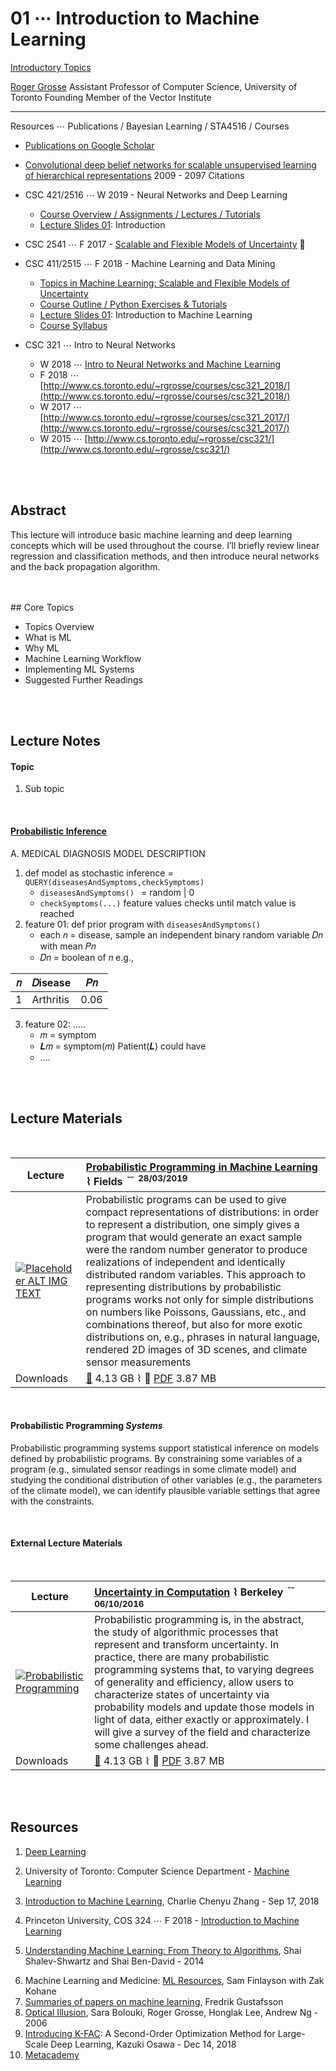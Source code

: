 # 01 ⋯ Introduction to Machine Learning

[Introductory Topics](http://www.fields.utoronto.ca/talks/Introductory-Topics)

[Roger Grosse](http://danroy.org/)
Assistant Professor of Computer Science, University of Toronto
Founding Member of the Vector Institute

---

Resources ⋯ Publications / Bayesian Learning / STA4516 / Courses

- [Publications on Google Scholar](https://scholar.google.com/citations?user=xgQd1qgAAAAJ&hl=en)
- [Convolutional deep belief networks for scalable unsupervised learning of hierarchical representations](http://people.ee.duke.edu/~lcarin/DeepBelief.pdf) 2009 - 2097 Citations

- CSC 421/2516 ⋯ W 2019 - Neural Networks and Deep Learning
    * [Course Overview / Assignments / Lectures / Tutorials](http://www.cs.toronto.edu/~rgrosse/courses/csc421_2019/) 
    * [Lecture Slides 01](http://www.cs.toronto.edu/~rgrosse/courses/csc421_2019/slides/lec01.pdf): Introduction
- CSC 2541 ⋯ F 2017 - [Scalable and Flexible Models of Uncertainty](https://csc2541-f17.github.io/) 🦑
- CSC 411/2515 ⋯ F 2018 - Machine Learning and Data Mining
    * [Topics in Machine Learning: Scalable and Flexible Models of Uncertainty](https://csc2541-f17.github.io/)
    * [Course Outline / Python Exercises & Tutorials](https://www.cs.toronto.edu/~rgrosse/courses/csc411_f18/)
    * [Lecture Slides 01](http://www.cs.toronto.edu/~rgrosse/courses/csc411_f18/slides/lec01-slides.pdf): Introduction to Machine Learning
    * [Course Syllabus](https://www.cs.toronto.edu/~rgrosse/courses/csc411_f18/syllabus.pdf)
- CSC 321 ⋯ Intro to Neural Networks
    * W 2018 ⋯ [Intro to Neural Networks and Machine Learning](http://www.cs.toronto.edu/~rgrosse/courses/csc321_2018/)
    * F 2018 ⋯ [http://www.cs.toronto.edu/~rgrosse/courses/csc321_2018/](http://www.cs.toronto.edu/~rgrosse/courses/csc321_2018/)
    * W 2017 ⋯ [http://www.cs.toronto.edu/~rgrosse/courses/csc321_2017/](http://www.cs.toronto.edu/~rgrosse/courses/csc321_2017/)
    * W 2015 ⋯ [http://www.cs.toronto.edu/~rgrosse/csc321/](http://www.cs.toronto.edu/~rgrosse/csc321/)

<br>
<br>

## Abstract

This lecture will introduce basic machine learning and deep learning concepts which will be used throughout the course. I’ll briefly review linear regression and classification methods, and then introduce neural networks and the back propagation algorithm.

<br>
<br>
<!-- • -->
## Core Topics

* Topics Overview
* What is ML
* Why ML
* Machine Learning Workflow
* Implementing ML Systems
* Suggested Further Readings


<br>
<br>

## Lecture Notes

#### Topic

1. Sub topic

<br>


#### [Probabilistic Inference]()

A. MEDICAL DIAGNOSIS MODEL DESCRIPTION
1. def model as stochastic inference = `QUERY(diseasesAndSymptoms,checkSymptoms)` 
    * `diseasesAndSymptoms() ` = random | 0
    * `checkSymptoms(...)` feature values checks until match value is reached
2. feature 01: def prior program with `diseasesAndSymptoms()`
    * each 𝑛 = disease, sample an independent binary random variable 𝐷𝑛 with mean 𝑃𝑛
    * 𝐷𝑛 = boolean of 𝑛
e.g.,

| 𝑛 | 𝐷isease | 𝑃𝑛 |
|---|---------|----|
| 1 |Arthritis|0.06|

3. feature 02: .....
    * 𝑚 = symptom
    * 𝑳𝑚 = symptom(𝑚) Patient(𝑳) could have
    * ....

<br>
<br>

## Lecture Materials

<br>

|  Lecture    | [Probabilistic Programming in Machine Learning]() ⌇ Fields ﹊  <sup>28/03/2019</sup> |
| --------- | :--------- |
| [![Placeholder ALT IMG TEXT](http://img.youtube.com/vi/aLFJ5ERxt2c/0.jpg)](https://www.youtube.com/watch?v=aLFJ5ERxt2c&ap=%3D18%2526fmt)        | Probabilistic programs can be used to give compact representations of distributions: in order to represent a distribution, one simply gives a program that would generate an exact sample were the random number generator to produce realizations of independent and identically distributed random variables. This approach to representing distributions by probabilistic programs works not only for simple distributions on numbers like Poissons, Gaussians, etc., and combinations thereof, but also for more exotic distributions on, e.g., phrases in natural language, rendered 2D images of 3D scenes, and climate sensor measurements  |
| Downloads  |  [📼](placeholder) 4.13 GB ⌇ 📄 [PDF](placeholder) 3.87 MB      |

<br>

#### Probabilistic Programming *Systems*

Probabilistic programming systems support statistical inference on models defined by probabilistic programs. By constraining some variables of a program (e.g., simulated sensor readings in some climate model) and studying the conditional distribution of other variables (e.g., the parameters of the climate model), we can identify plausible variable settings that agree with the constraints. 

<br>

#### External Lecture Materials

<br>

| Lecture    | [Uncertainty in Computation](https://simons.berkeley.edu/talks/daniel-roy-10-06-2016) ⌇ Berkeley ﹊ <sup>06/10/2016</sup> |
| --------- | :--------- |
| [![Probabilistic Programming](http://img.youtube.com/vi/TFXcVlKqPlM/0.jpg)](https://www.youtube.com/watch?v=TFXcVlKqPlM&ap=%3D18%2526fmt)     | Probabilistic programming is, in the abstract, the study of algorithmic processes that represent and transform uncertainty. In practice, there are many probabilistic programming systems that, to varying degrees of generality and efficiency, allow users to characterize states of uncertainty via probability models and update those models in light of data, either exactly or approximately. I will give a survey of the field and characterize some challenges ahead.  |
| Downloads  |  [📼](https://video.simons.berkeley.edu/2016/logic/1/14-Roy.mp4) 4.13 GB ⌇ 📄 [PDF](https://simons.berkeley.edu/sites/default/files/docs/5675/talkprintversion.pdf) 3.87 MB      |


<br>
<br>

## Resources

1. [Deep Learning](https://www.deeplearningbook.org/)   

2. University of Toronto: Computer Science Department - [Machine Learning](http://www.learning.cs.toronto.edu/courses.html)

3. [Introduction to Machine Learning](https://medium.com/@charliechenyuzhang/introduction-to-machine-learning-ml-e6b43d59b76f), Charlie Chenyu Zhang - Sep 17, 2018
4. Princeton University, COS 324 ⋯ F 2018 - [Introduction to Machine Learning](https://www.cs.princeton.edu/courses/archive/fall18/cos324/)
5. [Understanding Machine Learning:
From Theory to Algorithms](http://www.cs.huji.ac.il/~shais/UnderstandingMachineLearning/), Shai Shalev-Shwartz and Shai Ben-David - 2014
<!-- https://www.cs.huji.ac.il/~shais/UnderstandingMachineLearning/understanding-machine-learning-theory-algorithms.pdf -->
6. Machine Learning and Medicine: [ML Resources](https://sgfin.github.io/learning-resources/), Sam Finlayson with Zak Kohane
7. [Summaries of papers on machine learning](https://github.com/fregu856/papers), Fredrik Gustafsson
8. [Optical Illusion](http://cs229.stanford.edu/proj2006/Bolouki-OpticalIllusion.pdf), Sara Bolouki, Roger Grosse, Honglak Lee, Andrew Ng - 2006
9. [Introducing K-FAC](https://towardsdatascience.com/introducing-k-fac-and-its-application-for-large-scale-deep-learning-4e3f9b443414): A Second-Order Optimization Method for Large-Scale Deep Learning, Kazuki Osawa - Dec 14, 2018
10. [Metacademy](https://metacademy.org/)


